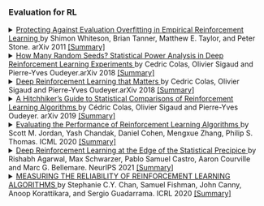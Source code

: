 ### Evaluation for RL

<details> <summary> <a href="https://www.cs.utexas.edu/~pstone/Papers/bib2html-links/ADPRL11-shimon.pdf"> Protecting Against Evaluation Overfitting in Empirical Reinforcement Learning </a>by Shimon Whiteson, Brian Tanner, Matthew E. Taylor, and Peter Stone. arXiv 2011 <a href="https://www.Summary.so/instadeep/Multiagent-Learning-Basics-Challenges-and-Prospect-21cb7b4294b84a4188cafd184a3deed8"> [Summary] </a> </summary>  TODO: add abstract <br> - </details>

<details> <summary> <a href="https://arxiv.org/pdf/1806.08295.pdf"> How Many Random Seeds? Statistical Power Analysis in Deep Reinforcement Learning Experiments </a>by Cedric Colas, Olivier Sigaud and Pierre-Yves Oudeyer.arXiv 2018 <a href="https://www.Summary.so/instadeep/Multiagent-Learning-Basics-Challenges-and-Prospect-21cb7b4294b84a4188cafd184a3deed8"> [Summary] </a> </summary>  TODO: add abstract <br> - </details>

<details> <summary> <a href="https://arxiv.org/pdf/1806.08295.pdf"> Deep Reinforcement Learning that Matters </a>by Cedric Colas, Olivier Sigaud and Pierre-Yves Oudeyer.arXiv 2018 <a href="https://www.Summary.so/instadeep/Multiagent-Learning-Basics-Challenges-and-Prospect-21cb7b4294b84a4188cafd184a3deed8"> [Summary] </a> </summary>  TODO: add abstract <br> - </details>

<details> <summary> <a href="https://arxiv.org/pdf/1904.06979.pdf"> A Hitchhiker’s Guide to Statistical Comparisons of Reinforcement Learning Algorithms </a>by Cédric Colas, Olivier Sigaud and Pierre-Yves Oudeyer. arXiv 2019 <a href="https://www.Summary.so/instadeep/Multiagent-Learning-Basics-Challenges-and-Prospect-21cb7b4294b84a4188cafd184a3deed8"> [Summary] </a> </summary>  TODO: add abstract <br> - </details>

<details> <summary> <a href="https://arxiv.org/pdf/2006.16958.pdf"> Evaluating the Performance of Reinforcement Learning Algorithms </a>by Scott M. Jordan, Yash Chandak, Daniel Cohen, Mengxue Zhang, Philip S. Thomas. ICML 2020 <a href="https://www.Summary.so/instadeep/Multiagent-Learning-Basics-Challenges-and-Prospect-21cb7b4294b84a4188cafd184a3deed8"> [Summary] </a> </summary>  TODO: add abstract <br> - </details>

<details> <summary> <a href="https://arxiv.org/pdf/2108.13264.pdf"> Deep Reinforcement Learning at the Edge of the Statistical Precipice </a>by Rishabh Agarwal, Max Schwarzer, Pablo Samuel Castro, Aaron Courville and  Marc G. Bellemare. NeurIPS 2021 <a href="https://www.Summary.so/instadeep/Multiagent-Learning-Basics-Challenges-and-Prospect-21cb7b4294b84a4188cafd184a3deed8"> [Summary] </a> </summary>  TODO: add abstract <br> - </details>

<details> <summary> <a href="ttps://arxiv.org/pdf/1912.05663.pdf"> MEASURING THE RELIABILITY OF REINFORCEMENT LEARNING ALGORITHMS </a>by Stephanie C.Y. Chan, Samuel Fishman, John Canny, Anoop Korattikara, and Sergio Guadarrama. ICRL 2020 <a href="https://www.Summary.so/instadeep/Multiagent-Learning-Basics-Challenges-and-Prospect-21cb7b4294b84a4188cafd184a3deed8"> [Summary] </a> </summary>  TODO: add abstract <br> - </details>
